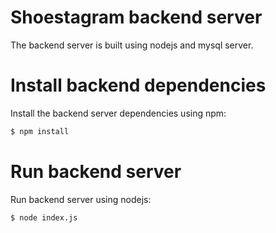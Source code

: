 # Shoestagram backend server
The backend server is built using nodejs and mysql server.


# Install backend dependencies
Install the backend server dependencies using npm:

```sh
$ npm install
```

# Run backend server
Run backend server using nodejs:

```sh
$ node index.js
```
